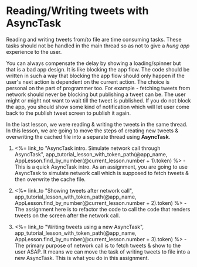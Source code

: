 # Reading/Writing tweets with AsyncTask

Reading and writing tweets from/to file are time consuming tasks. These tasks should not be handled in the main thread so as not to give a *hung app* experience to the user.

You can always compensate the delay by showing a loading/spinner but that is a bad app design. It is like blocking the app flow. The code should be written in such a way that blocking the app flow should only happen if the user's next action is dependent on the current action. The choice is personal on the part of programmer too. For example - fetching tweets from network should never be blocking but publishing a tweet can be. The user might or might not want to wait till the tweet is published. If you do not block the app, you should show some kind of notification which will let user come back to the publish tweet screen to publish it again. 

In the last lesson, we were reading & writing the tweets in the same thread. In this lesson, we are going to move the steps of creating new tweets & overwriting the cached file into a separate thread using **AsyncTask**.

1. <%= link_to "AsyncTask intro. Simulate network call through AsyncTask", app_tutorial_lesson_with_token_path(@app_name, AppLesson.find_by_number(@current_lesson.number + 1).token) %> - This is a quick AsyncTask intro. As an assignment, you are going to use AsyncTask to simulate network call which is supposed to fetch tweets & then overwrite the cache file. 

2. <%= link_to "Showing tweets after network call", app_tutorial_lesson_with_token_path(@app_name, AppLesson.find_by_number(@current_lesson.number + 2).token) %> - The assignment here is to refactor the code to call the code that renders tweets on the screen after the network call. 

3. <%= link_to "Writing tweets using a new AsyncTask", app_tutorial_lesson_with_token_path(@app_name, AppLesson.find_by_number(@current_lesson.number + 3).token) %> - The primary purpose of network call is to fetch tweets & show to the user ASAP. It means we can move the task of writing tweets to file into a new AsyncTask. This is what you do in this assignment.

